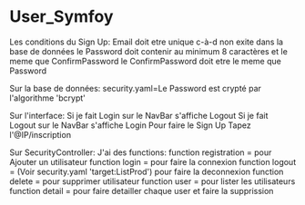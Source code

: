 # User_Symfoy

Les conditions du Sign Up:
Email doit etre unique c-à-d non exite dans la base de données
le Password doit contenir au minimum 8 caractères et le meme que ConfirmPassword
le ConfirmPassword doit etre le meme que Password

Sur la base de données:
security.yaml=Le Password est crypté par l'algorithme 'bcrypt'

Sur l'interface:
Si je fait Login sur le NavBar s'affiche Logout
Si je fait Logout sur le NavBar s'affiche Login
Pour faire le Sign Up Tapez l'@IP/inscription

Sur SecurityController:
J'ai des functions:
  function registration = pour Ajouter un utilisateur
  function login = pour faire la connexion
  function logout = (Voir security.yaml 'target:ListProd') pour faire la deconnexion
  function delete = pour supprimer utilisateur
  function user = pour lister les utilisateurs
  function detail = pour faire detailler chaque user et faire la supprission
  
  


